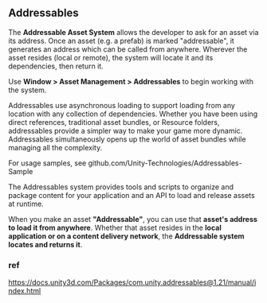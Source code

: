 ## Addressables

The **Addressable Asset System** allows the developer to ask for an asset via its address. Once an asset (e.g. a prefab) is marked "addressable", it generates an address which can be called from anywhere. Wherever the asset resides (local or remote), the system will locate it and its dependencies, then return it.

Use **Window > Asset Management > Addressables** to begin working with the system.

Addressables use asynchronous loading to support loading from any location with any collection of dependencies. Whether you have been using direct references, traditional asset bundles, or Resource folders, addressables provide a simpler way to make your game more dynamic. Addressables simultaneously opens up the world of asset bundles while managing all the complexity.

For usage samples, see github.com/Unity-Technologies/Addressables-Sample

The Addressables system provides tools and scripts to organize and package content for your application and an API to load and release assets at runtime.

When you make an asset **"Addressable"**, you can use that **asset's address to load it from anywhere**. Whether that asset resides in the **local application or on a content delivery network**, the **Addressable system locates and returns it**.

### ref 
https://docs.unity3d.com/Packages/com.unity.addressables@1.21/manual/index.html
